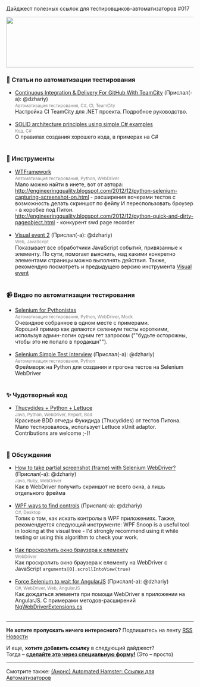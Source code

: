 Дайджест полезных ссылок для тестировщиков-автоматизаторов #017 

<img src="http://automated-testing.info/uploads/default/61/e442078ec743033d.png" width="529" height="136">

### :paperclip: Статьи по автоматизации тестирования
* [Continuous Integration & Delivery For GitHub With TeamCity](http://www.mehdi-khalili.com/continuous-integration-delivery-github-teamcity) (Прислал(-а): @dzhariy) <br><small><font color="gray">Автоматизация тестирования, C#, CI, TeamCity</font></small><br>Настройка CI TeamCity для .NET проекта. Подробное руководство. <br><br>
* [SOLID architecture principles using simple C# examples](http://www.codeproject.com/Articles/703634/SOLID-Architecture-principles-using-simple-Csharp)  <br><small><font color="gray">Код, C#</font></small><br>О правилах создания хорошего кода, в примерах на C#<br><br>


### :wrench: Инструменты
* [WTFramework](https://github.com/wiredrive/wtframework)  <br><small><font color="gray">Автоматизация тестирования, Python, WebDriver</font></small><br>Мало можно найти в инете, вот от автора:<br>http://engineeringquality.blogspot.com/2012/12/python-selenium-capturing-screenshot-on.html - расширения вочерами тестов с возможность делать скриншот по фейлу И переспользовать броузер - в коробке под Питон.<br/>http://engineeringquality.blogspot.com/2012/12/python-quick-and-dirty-pageobject.html - конкурент swd page recorder<br><br>
* [Visual event 2](http://www.sprymedia.co.uk/article/Visual+Event+2) (Прислал(-а): @dzhariy) <br><small><font color="gray">Web, JavaScript</font></small><br>Показывает все обработчики JavaScript событий, привязанные к элементу. По сути, помогает выяснить, над какими конкретно элементами страницы можно выполнять действия. Также, рекомендую посмотреть и предыдущею версию инструмента [Visual event](http://www.sprymedia.co.uk/article/Visual+Event)<br><br>


### :video_camera: Видео по автоматизации тестирования
* [Selenium for Pythonistas](https://www.youtube.com/watch?v=2OA941RLbmU)  <br><small><font color="gray">Автоматизация тестирования, Python, WebDriver, Mock</font></small><br>Очевидное собранное в одном месте с примерами.<br/>Хороший пример как делаются селениум тесты короткими, используя админ-логин одним гет запросом (""будьте осторожны, чтобы это не попало в продакшн"").<br><br>
* [Selenium Simple Test Interview](http://www.youtube.com/watch?v=TyWMJdWJFE4) (Прислал(-а): @dzhariy) <br><small><font color="gray">Автоматизация тестирования, Python</font></small><br>Фреймворк на Python для создания и прогона тестов на Selenium WebDriver<br><br>


### :sparkles: Чудотворный  код
* [Thucydides + Python + Lettuce](https://github.com/thucydides-webtests/thucydides/tree/master/thucydides-core/src/main/java/net/thucydides/core/reports/adaptors/lettuce)  <br><small><font color="gray">Java, Python, WebDriver, Report, Bdd</font></small><br>Красивые BDD отчеды Фукидида (Thucydides) от тестов Питона.<br/>Мало тестировалось, использует Lettuce xUnit adaptor.<br/>Contributions are welcome ;-)!<br><br>


### :loudspeaker: Обсуждения
* [How to take partial screenshot (frame) with Selenium WebDriver?](http://stackoverflow.com/questions/10848900/how-to-take-partial-screenshot-frame-with-selenium-webdriver) (Прислал(-а): @dzhariy) <br><small><font color="gray">Java, Ruby, WebDriver</font></small><br>Как в WebDriver получить скриншот не всего окна, а лишь отдельного фрейма<br><br>
* [WPF ways to find controls](http://stackoverflow.com/questions/636383/wpf-ways-to-find-controls) (Прислал(-а): @dzhariy) <br><small><font color="gray">C#, Desktop</font></small><br>Топик о том, как искать контролы в WPF приложениях. Также, рекомендуется следующий инструменте: WPF Snoop is a useful tool in looking at the visual tree - I'd strongly recommend using it while testing or using this algorithm to check your work.<br><br>
* [Как проскролить окно браузера к елементу](http://stackoverflow.com/questions/20796053/want-to-move-down-using-scrollbar-selenium-webdriver)  <br><small><font color="gray">WebDriver</font></small><br>Как проскролить окно браузера к елементу на WebDriver с JavaScript `arguments[0].scrollIntoView(true)`<br><br>
* [Force Selenium to wait for AngularJS](http://stackoverflow.com/questions/20806399/force-selenium-to-wait-for-angularjs) (Прислал(-а): @dzhariy) <br><small><font color="gray">C#, WebDriver, Web, AngularJS</font></small><br>Как дождаться элемента при помощи WebDriver в приложении на AngularJS. С примерами методов-расширений [NgWebDriverExtensions.cs](https://github.com/leblancmeneses/RobustHaven.IntegrationTests/blob/master/NgExtensions/NgWebDriverExtensions.cs)<br><br>


---------------
**Не хотите пропускать ничего интересного?** 
Подпишитесь на ленту [RSS Новости]( http://automated-testing.info/category/novosti.rss)  

И еще, **хотите добавить ссылку** в следующий дайджест?<br>
Тогда – **[сделайте это через специальную форму!](http://goo.gl/p8JpCx)** (Это – просто)   

---------
Смотрите также: [(Анонс) Automated Hamster: Ссылки для Автоматизаторов](http://automated-testing.info/t/anons-automated-hamster-ssylki-dlya-avtomatizatorov/3399)

